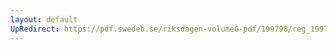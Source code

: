 ```yaml
---
layout: default
UpRedirect: https://pdf.swedeb.se/riksdagen-volumeG-pdf/199798/reg_199798/reg_199798_0468.pdf
---
```

